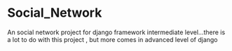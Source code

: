 # Social_Network
An social network project for django framework intermediate level...there is a lot to do with this project , but more comes in advanced level of django
